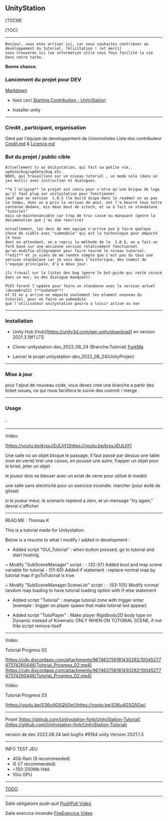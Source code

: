 ## UnityStation

[TOCM]

[TOC]


----------

```properties
Bonjour, vous etes arriver ici, car vous souhaitez contribuer au developpement du tutoriel. félicitation ! (et merci)
vous trouverez ici les information utile vous fous facilité la vie dans votre tache.
```

**Bonne chance.**

### Lancement du projet pour DEV

[Markdown](https://docs.github.com/en/get-started/writing-on-github/getting-started-with-writing-and-formatting-on-github/basic-writing-and-formatting-syntax)

 - lisez ceci [Starting Contribution - UnityStation](https://unitystation.github.io/unitystation/contribution-guides/Starting-contribution/)

 - Installer unity


----------

### Credit , participant, organisation

Géré par l'équipe de developpement de Unionrolistes Liste des contributeur [Credit.md](/Credit.md) & [Licence.md](/LICENSE)

### But du projet / public cible

 ```properties
Actuellement tu as Unitystation, qui fait sa petite vie, update/bug/update/bug etc.
NOUS, qui travaillons sur un niveau tutoriel , un mode solo (dans un jeu multi) avec instruction et dialogues.

**à l'origine** le projet est concu pour n'etre qu'une brique de lego qu'il faut plug sur unitystation pour fonctionner.
sauf que en version  1.0.5 (le build dispo dans le readme) on as pas le temps, donc on a pris la version de aout, ont l'a bourré tous notre contenue dedans, mis deux bout de sctoch, et sa à fait un standalone "tutoriel"
mais un-maintenancable car trop de truc cassé ou manquant (genre la documenation que j'ai due reecrire)

actuellement, les devs de mon equipe n'arrive pas à faire quelque chose de viable avec "submodule" qui est la technologie pour empacté le tous 
donc en attendant, on a repris la méthode de la  1.0.5, on a fait un fork basé sur une ancienne version relativement fonctionnel
qu'on modifie allégrement pour faire tourné le niveau tutoriel. 
**edit** et je viens de me rendre compte que c'est pas du tous une version standalone car je vois dans l'historique, des commit de l'equipe principale, d'y a deux jour.

ils travail sur la listes des bug (genre le bot-guide qui reste coincé dans un mur, ou des dialogue manquant) 

PUIS feront l'update pour faire un standaone avec la version actuel (decembre22) (**oudated**)
et SI on y arrive on empacte seulement les element nouveau du tutoriel, pour en faire un submodule
que l'utilisateur unitystation pourra a loisir activé ou non
```


----------

### Installation

- Unity Hub [Hub](https://unity3d.com/get-unity/download] en version  2021.3.19f1 LTS

- Cloner unitystation-dev_2022_08_24 (Branche:Tutorial) [ForkMe](https://github.com/Unitystation-fork/unitystation-dev_2022_08_24)
 
- Lancer le projet unitystation-dev_2022_08_24/UnityProject

----------

### Mise à jour

pour l'ajout de nouveau code, vous devez cree une branche a partir des ticket issues, ce qui nous facilitera le suivie des commit / merge .

----------

### Usage

#### .

----------

Vidéo:

[https://youtu.be/krssJiDJLhY](https://youtu.be/krssJiDJLhY)

Une salle où un objet bloque le passage, Il faut passé par dessus une table (non en verre) tirer une caisse, en poussé une autre, frapper un objet pour le brisé, jeter un objet

le joueur dois se blesser avec un eclat de verre pour utilisé le medkit.

une salle sans electricité pour un exercice incendie. marcher (pour évité de glissé)

si le joueur meur, le scenario reprend a zero, et un message "try again," devrai s'afficher

----------

READ.ME : Thomas.K

This is a tutorial made for Unitystation.

Below is a resume to what I modify / added in development :

-   Added script "GUI_Tutorial" : when button pressed, go to tutorial and start hosting.

~ Modify "SubSceneManager" script : - (32-37) Added bool and map scene variable for tutorial - (51-60) Added if statement : replace normal map by tutorial map if goToTutorial is true

~ Modify "SubSceneManager.SceneList" script : - (93-105) Modify normal random map loading to have tutorial loading option with if-else statement

-   Added script "Tutorial" : manage tutorial zone with trigger enter (exemple : trigger on player spawn that make tutorial bot appear)
    
-   Added script "TutoPlayer" : Make player Rigidbody2D body type on Dynamic instead of Kinematic ONLY WHEN ON TUTORIAL SCENE, if not thte script remove itself
    

----------

Vidéo:

Tutorial Progress 02

[https://cdn.discordapp.com/attachments/967463756181430282/1004527747374260446/Tutorial_Progress_02.mp4](https://cdn.discordapp.com/attachments/967463756181430282/1004527747374260446/Tutorial_Progress_02.mp4)

Vidéo:

Tutorial Progress 03

[https://youtu.be/S36u4GSQ5Gw](https://youtu.be/S36u4GSQ5Gw)

----------

Projet [https://github.com/Unitystation-fork/UnityStation-Tutorial](https://github.com/Unitystation-fork/UnityStation-Tutorial)

version de dev 2022.08.24 last bugfix #9164
unity Version 2021.1.3

----------

INFO TEST JEU

-   4Gb Ram (8 recommended)
-   i5 (i7 recommended)
-   ~150-200Mb Hdd
-   1Gio GPU

----------


[TODO](https://github.com/orgs/Unitystation-fork/projects/1/views/4?visibleFields=%5B%22Title%22%2C%22Repository%22%2C%22Assignees%22%2C%22Status%22%5D](https://github.com/orgs/Unitystation-fork/projects/1/views/4?visibleFields=%5B%22Title%22%2C%22Labels%22%2C%22Assignees%22%2C%22Repository%22%2C%22Status%22%5D))


------

Salle obligatoire push-pull  [PushPull Video](https://youtu.be/krssJiDJLhY)


Salle exercice incendie [FireExercice Video](https://github.com/Unitystation-fork/UnityStation-Tutorial/blob/main/Images/2022-08-30-181759_1920x1080_scrot.png?raw=true)
